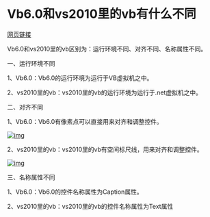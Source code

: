# Vb6.0和vs2010里的vb有什么不同

[网页链接](https://zhidao.baidu.com/question/1312200359295990299.html)

Vb6.0和vs2010里的vb区别为：运行环境不同、对齐不同、名称属性不同。

一、运行环境不同

1、Vb6.0：Vb6.0的运行环境为运行于VB虚拟机之中。

2、vs2010里的vb：vs2010里的vb的运行环境为运行于.net虚拟机之中。

二、对齐不同

1、Vb6.0：Vb6.0有像素点可以直接用来对齐和调整控件。

[![img](https://iknow-pic.cdn.bcebos.com/b999a9014c086e0634beec3712087bf40ad1cbbc?x-bce-process=image%2Fresize%2Cm_lfit%2Cw_600%2Ch_800%2Climit_1%2Fquality%2Cq_85%2Fformat%2Cf_auto)](https://iknow-pic.cdn.bcebos.com/b999a9014c086e0634beec3712087bf40ad1cbbc)

2、vs2010里的vb：vs2010里的vb有空间标尺线，用来对齐和调整控件。

[![img](https://iknow-pic.cdn.bcebos.com/eac4b74543a98226c6d7f85b9a82b9014a90ebbc?x-bce-process=image%2Fresize%2Cm_lfit%2Cw_600%2Ch_800%2Climit_1%2Fquality%2Cq_85%2Fformat%2Cf_auto)](https://iknow-pic.cdn.bcebos.com/eac4b74543a98226c6d7f85b9a82b9014a90ebbc)

三、名称属性不同

1、Vb6.0：Vb6.0的控件名称属性为Caption属性。

2、vs2010里的vb：vs2010里的vb的控件名称属性为Text属性